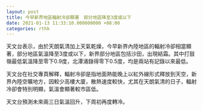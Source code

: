 ```yaml
---
layout: post
title: 今早新界地區輻射冷卻顯著　部分地區降至3度或以下
date: 2021-01-13 11:33:10.000000000 +08:00
categories: rthk
---
```


天文台表示，由於天朗氣清加上天氣乾燥，今早新界內陸地區的輻射冷卻相當顯著，部分地區氣溫降至3度或以下，新界部分地區包括沙田，出現結霜。其中打鼓嶺最低氣溫降至零下0.9度，北潭涌錄得零下0.5度，均是兩站有記錄以來最低。

天文台在社交專頁解釋，輻射冷卻是指地面熱能晚上以紅外線形式釋放到天空，新界內陸空曠地方，因較少高樓大廈，散熱速度較快，尤其在天朗氣清的日子，輻射冷卻會特別明顯，氣溫會顯著較市區低。

天文台預測未來兩三日氣溫回升，下周初再度轉冷。
